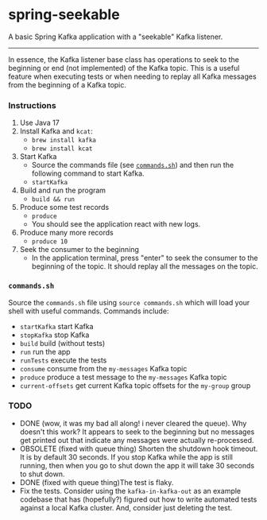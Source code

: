 # spring-seekable

A basic Spring Kafka application with a "seekable" Kafka listener.

---

In essence, the Kafka listener base class has operations to seek to the beginning or end (not implemented) of the 
Kafka topic. This is a useful feature when executing tests or when needing to replay all Kafka 
messages from the beginning of a Kafka topic.

### Instructions

1. Use Java 17
2. Install Kafka and `kcat`:
   * `brew install kafka`
   * `brew install kcat`
3. Start Kafka
   * Source the commands file (see [`commands.sh`](#commandssh)) and then run the following command to start Kafka.
   * `startKafka`
4. Build and run the program
   * `build && run`
5. Produce some test records
   * `produce`
   * You should see the application react with new logs.
6. Produce many more records
   * `produce 10`
7. Seek the consumer to the beginning
   * In the application terminal, press "enter" to seek the consumer to the beginning of the topic. It should replay all 
     the messages on the topic.

### `commands.sh`

Source the `commands.sh` file using `source commands.sh` which will load your shell with useful 
commands. Commands include:

  * `startKafka` start Kafka
  * `stopKafka` stop Kafka
  * `build` build (without tests)
  * `run` run the app
  * `runTests` execute the tests
  * `consume` consume from the `my-messages` Kafka topic
  * `produce` produce a test message to the `my-messages` Kafka topic 
  * `current-offsets` get current Kafka topic offsets for the `my-group` group 
  
### TODO

  * DONE (wow, it was my bad all along! i never cleared the queue). Why doesn't this work? It appears to seek to the beginning but no messages get printed out that indicate any
    messages were actually re-processed.
  * OBSOLETE (fixed with queue thing) Shorten the shutdown hook timeout. It is by default 30 seconds. If you stop Kafka while the app is still running,
    then when you go to shut down the app it will take 30 seconds to shut down.
  * DONE (fixed with queue thing)The test is flaky.
  * Fix the tests. Consider using the `kafka-in-kafka-out` as an example codebase that has (hopefully?) figured out how
    to write automated tests against a local Kafka cluster. And, consider just deleting the test.
